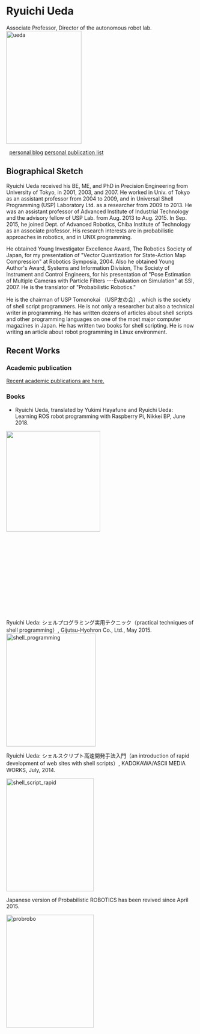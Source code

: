 # Ryuichi Ueda
Associate Professor, Director of the autonomous robot lab.
<a href="https://lab.ueda.asia/wp-content/uploads/2015/09/ueda.jpg"><img class="alignright size-medium wp-image-106" src="https://lab.ueda.asia/wp-content/uploads/2015/09/ueda-200x300.jpg" alt="ueda" width="200" height="300" /></a>
<div class="social-profile">
 	<a href="https://ja.wikipedia.org/wiki/%E4%B8%8A%E7%94%B0%E9%9A%86%E4%B8%80"><i class="fa fa-wikipedia-w fa-3x"></i></a> <a href="https://twitter.com/uedarobotics"><i class="fa fa-twitter-square fa-3x"></i></a> <a href="https://github.com/ryuichiueda"><i class="fa fa-github-square fa-3x"></i></a> <a href="https://www.slideshare.net/ryuichiueda"><i class="fa fa-slideshare fa-3x"></i></a> <a href="https://www.facebook.com/%E4%B8%8A%E7%94%B0-%E9%9A%86%E4%B8%80-675930229170437/"><i class="fa fa-facebook-squar fa-3x"></i></a> <a href="https://www.linkedin.com/in/%E9%9A%86%E4%B8%80-%E4%B8%8A%E7%94%B0-81391649"><i class="fa fa-linkedin-square fa-3x"></i></a> <a href="https://www.instagram.com/ryuichiueda/"><i class="fa fa-instagram fa-3x"></i></a> <a href="https://www.researchgate.net/profile/Ryuichi_Ueda"><i class="fa fa-graduation-cap fa-3x"></i></a><a href="https://peing.net/ja/ryuichiueda"><i class="fa fa-question fa-3x"></i></a>
</ul>
<script src="https://apis.google.com/js/platform.js"></script>
<div class="g-ytsubscribe" data-channel="ryuichiueda" data-layout="full" data-count="default"></div>
&nbsp;
<div style="float: left;"></div>
<a href="https://b.ueda.tech" target="_blank" rel="noopener">personal blog</a>
<a href="https://b.ueda.tech/?page=publication_en" target="_blank" rel="noopener">personal publication list</a>

</div>
<div style="clear: both;"></div>
<h2>Biographical Sketch</h2>
Ryuichi Ueda received his BE, ME, and PhD in Precision Engineering from University of Tokyo, in 2001, 2003, and 2007. He worked in Univ. of Tokyo as an assistant professor from 2004 to 2009, and in Universal Shell Programming (USP) Laboratory Ltd. as a researcher from 2009 to 2013. He was an assistant professor of Advanced Institute of Industrial Technology and the advisory fellow of USP Lab. from Aug. 2013 to Aug. 2015. In Sep. 2015, he joined Dept. of Advanced Robotics, Chiba Institute of Technology as an associate professor. His research interests are in probabilistic approaches in robotics, and in UNIX programming.

He obtained Young Investigator Excellence Award, The Robotics Society of Japan, for my presentation of "Vector Quantization for State-Action Map Compression" at Robotics Symposia, 2004. Also he obtained Young Author's Award, Systems and Information Division, The Society of Instrument and Control Engineers, for his presentation of "Pose Estimation of Multiple Cameras with Particle Filters ---Evaluation on Simulation" at SSI, 2007. He is the translator of "Probabilistic Robotics."

He is the chairman of USP Tomonokai （USP友の会）, which is the society of shell script programmers. He is not only a researcher but also a technical writer in programming. He has written dozens of articles about shell scripts and other programming languages on one of the most major computer magazines in Japan. He has written two books for shell scripting. He is now writing an article about robot programming in Linux environment.
<h2>Recent Works</h2>
<h3>Academic publication</h3>
<a href="https://lab.ueda.tech/?page_id=324">Recent academic publications are here.</a>
<h3>Books</h3>
<ul>
 	<li>Ryuichi Ueda, translated by Yukimi Hayafune and Ryuichi Ueda: Learning ROS robot programming with Raspberry Pi, Nikkei BP, June 2018.</li>
</ul>
<a href="https://lab.ueda.tech/wp-content/uploads/2018/06/rosbook_eng.jpg"><img class="alignright wp-image-3418" src="https://lab.ueda.tech/wp-content/uploads/2018/06/rosbook_eng-955x1024.jpg" alt="" width="250" height="267" /></a>

&nbsp;

&nbsp;

&nbsp;

&nbsp;

&nbsp;

&nbsp;

&nbsp;

Ryuichi Ueda: シェルプログラミング実用テクニック（practical techniques of shell programming）, Gijutsu-Hyohron Co., Ltd., May 2015.
<a href="https://lab.ueda.asia/wp-content/uploads/2015/09/shell_programming.jpg"><img class="alignright size-medium wp-image-132" src="https://lab.ueda.asia/wp-content/uploads/2015/09/shell_programming-238x300.jpg" alt="shell_programming" width="238" height="300" /></a>
<div style="clear: both;"></div>
Ryuichi Ueda: シェルスクリプト高速開発手法入門（an introduction of rapid development of web sites with shell scripts）, KADOKAWA/ASCII MEDIA WORKS, July, 2014.

<a href="https://lab.ueda.asia/wp-content/uploads/2015/09/shell_script_rapid.jpg"><img class="alignright size-medium wp-image-147" src="https://lab.ueda.asia/wp-content/uploads/2015/09/shell_script_rapid-233x300.jpg" alt="shell_script_rapid" width="233" height="300" /></a>
<div style="clear: both;"></div>
Japanese version of Probabilistic ROBOTICS has been revived since April 2015.

<a href="https://lab.ueda.asia/wp-content/uploads/2015/09/probrobo.jpg"><img class="alignright size-medium wp-image-153" src="https://lab.ueda.asia/wp-content/uploads/2015/09/probrobo-233x300.jpg" alt="probrobo" width="233" height="300" /></a>
<div style="clear: both;"></div>
